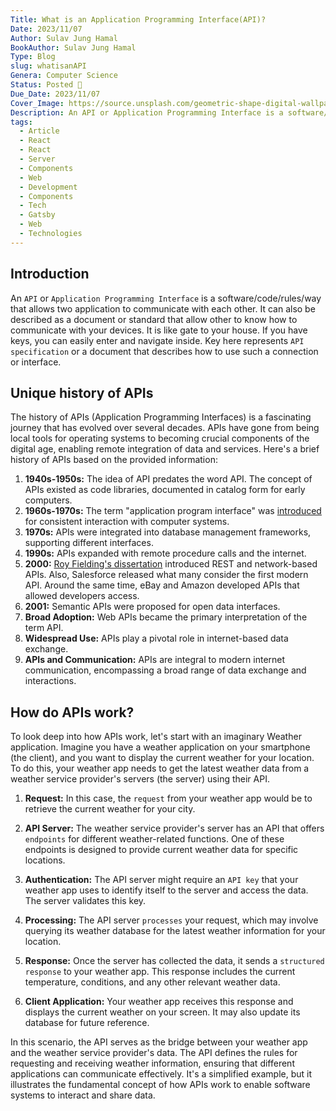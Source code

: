 ```yaml
---
Title: What is an Application Programming Interface(API)?
Date: 2023/11/07
Author: Sulav Jung Hamal
BookAuthor: Sulav Jung Hamal
Type: Blog
slug: whatisanAPI
Genera: Computer Science
Status: Posted 🔗
Due_Date: 2023/11/07
Cover_Image: https://source.unsplash.com/geometric-shape-digital-wallpaper-oyXis2kALVg/1320x400
Description: An API or Application Programming Interface is a software/code/rules/way that allows two application to communicate with each other. It can also be described as a document or standard that allow other to know how to communicate with your devices. It is like gate to your house. If you have keys, you can easily enter and navigate inside. Key here represents API specification or a document that describes how to use such a connection or interface.
tags:
  - Article
  - React
  - React
  - Server
  - Components
  - Web
  - Development
  - Components
  - Tech
  - Gatsby
  - Web
  - Technologies
---
```


## Introduction
An `API` or `Application Programming Interface` is a software/code/rules/way that allows two application to communicate with each other. It can also be described as a document or standard that allow other to know how to communicate with your devices. It is like gate to your house. If you have keys, you can easily enter and navigate inside. Key here represents `API specification` or a document that describes how to use such a connection or interface. 
## Unique history of APIs
The history of APIs (Application Programming Interfaces) is a fascinating journey that has evolved over several decades. APIs have gone from being local tools for operating systems to becoming crucial components of the digital age, enabling remote integration of data and services. Here's a brief history of APIs based on the provided information:
1. **1940s-1950s:** The idea of API predates the word API. The concept of APIs existed as code libraries, documented in catalog form for early computers.
2. **1960s-1970s:** The term "application program interface" was [introduced](https://www.computer.org/csdl/proceedings-article/afips/1968/50720533/12OmNyRPgFZ) for consistent interaction with computer systems.
3. **1970s:** APIs were integrated into database management frameworks, supporting different interfaces.
4. **1990s:** APIs expanded with remote procedure calls and the internet.
5. **2000:** [Roy Fielding's dissertation](https://ics.uci.edu/~fielding/pubs/dissertation/top.htm) introduced REST and network-based APIs. Also, Salesforce released what many consider the first modern API. Around the same time, eBay and Amazon developed APIs that allowed developers access. 
6. **2001:** Semantic APIs were proposed for open data interfaces.
7. **Broad Adoption:** Web APIs became the primary interpretation of the term API.
8. **Widespread Use:** APIs play a pivotal role in internet-based data exchange.
9. **APIs and Communication:** APIs are integral to modern internet communication, encompassing a broad range of data exchange and interactions.

## How do APIs work? 
To look deep into how APIs work, let's start with an imaginary Weather application. Imagine you have a weather application on your smartphone (the client), and you want to display the current weather for your location. To do this, your weather app needs to get the latest weather data from a weather service provider's servers (the server) using their API.

1. **Request:** In this case, the `request` from your weather app would be to retrieve the current weather for your city.
    
2. **API Server:** The weather service provider's server has an API that offers `endpoints` for different weather-related functions. One of these endpoints is designed to provide current weather data for specific locations.
    
3. **Authentication:** The API server might require an `API key` that your weather app uses to identify itself to the server and access the data. The server validates this key.
    
4. **Processing:** The API server `processes` your request, which may involve querying its weather database for the latest weather information for your location.
    
5. **Response:** Once the server has collected the data, it sends a `structured response` to your weather app. This response includes the current temperature, conditions, and any other relevant weather data.
    
6. **Client Application:** Your weather app receives this response and displays the current weather on your screen. It may also update its database for future reference.
    

In this scenario, the API serves as the bridge between your weather app and the weather service provider's data. The API defines the rules for requesting and receiving weather information, ensuring that different applications can communicate effectively. It's a simplified example, but it illustrates the fundamental concept of how APIs work to enable software systems to interact and share data.